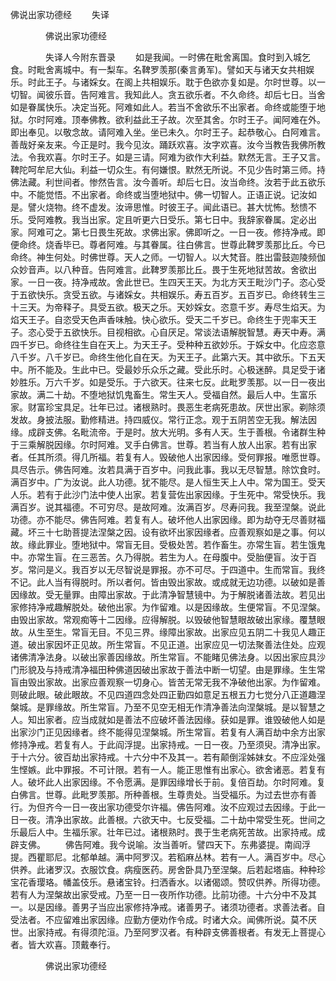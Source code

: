   佛说出家功德经
　　失译




　　　　佛说出家功德经

　　　　失译人今附东晋录
　　如是我闻。一时佛在毗舍离国。食时到入城乞食。时毗舍离城中。有一梨车。名鞞罗羡那(秦言勇军)。譬如天与诸天女共相娱乐。时此王子。与诸婇女。在阁上共相娱乐。耽于色欲亦复如是。尔时世尊。以一切智。闻彼乐音。告阿难言。我知此人。贪五欲乐者。不久命终。却后七日。当舍如是眷属快乐。决定当死。阿难如此人。若当不舍欲乐不出家者。命终或能堕于地狱。尔时阿难。顶奉佛教。欲利益此王子故。次至其舍。尔时王子。闻阿难在外。即出奉见。以敬念故。请阿难入坐。坐已未久。尔时王子。起恭敬心。白阿难言。善哉好亲友来。今正是时。我今见汝。踊跃欢喜。汝字欢喜。汝今当教告我佛所教法。令我欢喜。尔时王子。如是三请。阿难为欲作大利益。默然无言。王子又言。鞞陀呵牟尼大仙。利益一切众生。有何嫌恨。默然无所说。不见少告时第三师。持佛法藏。利世间者。惨然告言。汝今善听。却后七日。汝当命终。汝若于此五欲乐中。不能觉悟。不出家者。命终或当堕地狱中。佛一切智人。正语正说。记汝如是。譬火烧物。终不虚发。汝谛思惟。时彼王子。闻此语已。甚大忧怖。愁愦不乐。受阿难教。我当出家。定且听更六日受乐。第七日中。我辞家眷属。定必出家。阿难可之。第七日畏生死故。求佛出家。佛即听之。一日一夜。修持净戒。即便命终。烧香毕已。尊者阿难。与其眷属。往白佛言。世尊此鞞罗羡那比丘。今已命终。神生何处。时佛世尊。天人之师。一切智人。以大梵音。胜出雷鼓迦陵频伽众妙音声。以八种音。告阿难言。此鞞罗羡那比丘。畏于生死地狱苦故。舍欲出家。一日一夜。持净戒故。舍此世已。生四天王天。为北方天王毗沙门子。恣心受于五欲快乐。贪受五欲。与诸婇女。共相娱乐。寿五百岁。五百岁已。命终转生三十三天。为帝释子。具受五欲。极天之乐。天妙婇女。恣意千岁。寿尽生焰天。为焰天王子。自恣受天色声香味触。快心欲乐。受天二千岁已。命终生于兜率天王子。恣心受于五欲快乐。目视相欲。心自厌足。常谈法语解脱智慧。寿天中寿。满四千岁已。命终往生自在天上。为天王子。受种种五欲妙乐。于婇女中。化应恣意八千岁。八千岁已。命终生他化自在天。为天王子。此第六天。其中欲乐。下五天中。所不能及。生此中已。受最妙乐众乐之藏。受此乐时。心极迷醉。具足受于诸妙胜乐。万六千岁。如是受乐。于六欲天。往来七反。此毗罗羡那。以一日一夜出家故。满二十劫。不堕地狱饥鬼畜生。常生天人。受福自然。最后人中。生富乐家。财富珍宝具足。壮年已过。诸根熟时。畏恶生老病死患故。厌世出家。剃除须发故。身披法服。勤修精进。持四威仪。常行正念。观于五阴苦空无我。解法因缘。成辟支佛。名毗流帝。于是时。放大光明。多有人天。生于善根。令诸群生种于三乘解脱因缘。尔时阿难。叉手白佛言。世尊。若当有人放人出家。若有出家者。任其所须。得几所福。若复有人。毁破他人出家因缘。受何罪报。唯愿世尊。具尽告示。佛告阿难。汝若具满于百岁中。问我此事。我以无尽智慧。除饮食时。满百岁中。广为汝说。此人功德。犹不能尽。是人恒生天上人中。常为国王。受天人乐。若有于此沙门法中使人出家。若复营佐出家因缘。于生死中。常受快乐。我满百岁。说其福德。不可穷尽。是故阿难。汝满百岁。尽寿问我。我至涅槃。说此功德。亦不能尽。佛告阿难。若复有人。破坏他人出家因缘。即为劫夺无尽善财福藏。坏三十七助菩提法涅槃之因。设有欲坏出家因缘者。应善观察如是之事。何以故。缘此罪业。堕地狱中。常盲无目。受极处苦。若作畜生。亦常生盲。若生饿鬼中。亦常生盲。在三恶苦。久乃得脱。若生为人。在母腹中。受胎便盲。汝于百岁。常问是义。我百岁以无尽智说是罪报。亦不可尽。于四道中。生而常盲。我终不记。此人当有得脱时。所以者何。皆由毁出家故。或成就无边功德。以破如是善因缘故。受无量罪。由障出家故。于此清净智慧镜中。为于解脱诸善法故。若见出家修持净戒趣解脱处。破他出家。为作留难。以是因缘故。生便常盲。不见涅槃。由毁出家故。常观痴等十二因缘。应得解脱。以毁破他智慧眼故破出家缘。覆慧眼故。从生至生。常盲无目。不见三界。缘障出家故。出家应见五阴二十我见人趣正道。破出家因坏正见故。所生常盲。不见正道。出家应见一切法聚善法住处。应观诸佛清净法身。以破出家善因缘故。所生常盲。不能睹见佛法身。以因出家应具沙门形貌及与持戒清净福田种佛道因破出家故于善法中断一切望。由是罪缘。生生常盲由毁出家故。出家应善观察一切身心。皆苦无常无我不净破他出家。为作留难。则破此眼。破此眼故。不见四道四念处四正勤四如意足五根五力七觉分八正道趣涅槃城。是罪缘故。所生常盲。乃至不见空无相无作清净善法向涅槃城。是以智慧之人。知出家者。应当成就如是善法不应破坏善法因缘。获如是罪。谁毁破他人如是出家沙门正见因缘者。终不能得见涅槃城。所生常盲。若复有人满百劫中余方出家修持净戒。若复有人。于此阎浮提。出家持戒。一日一夜。乃至须臾。清净出家。于十六分。彼百劫出家持戒。十六分中不及其一。若有颠倒淫姊妹女。不应淫处强生悭嫉。此中罪报。不可计限。若有一人。能正思惟有出家心。欲舍诸恶。若复有人。破坏此人出家因缘。不令愿满。是罪因缘增长于前。复倍百劫。尔时阿难。复白佛言。世尊。此毗罗羡那。所种善根。生尊贵处。当受福乐。为过去世亦有善行。为但齐今一日一夜出家功德受尔许福。佛告阿难。汝不应观过去因缘。于此一日一夜。清净出家故。此善根。六欲天中。七反受福。二十劫中常受生死。世间之乐最后人中。生福乐家。壮年已过。诸根熟时。畏于生老病死苦故。出家持戒。成辟支佛。
　　佛告阿难。我今说喻。汝当善听。譬四天下。东弗婆提。南阎浮提。西瞿耶尼。北郁单越。满中阿罗汉。若稻麻丛林。若有一人。满百岁中。尽心供养。此诸罗汉。衣服饮食。病瘦医药。房舍卧具乃至涅槃。后若起塔庙。种种珍宝花香璎珞。幡盖伎乐。悬诸宝铃。扫洒香水。以诸偈颂。赞叹供养。所得功德。若有人为涅槃故出家受戒。乃至一日一夜所作功德。比前功德。十六分中不及其一。以是因缘。善男子当应出家修持净戒。诸善男子。诸须功德者。求善法者。自受法者。不应留难出家因缘。应勤方便劝作令成。时诸大众。闻佛所说。莫不厌世。出家持戒。有得须陀洹。乃至阿罗汉者。有种辟支佛善根者。有发无上菩提心者。皆大欢喜。顶戴奉行。

　　　　佛说出家功德经


